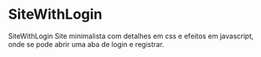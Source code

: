 # SiteWithLogin
SiteWithLogin
Site minimalista com detalhes em css e efeitos em javascript, onde se pode abrir uma aba de login e registrar. 
